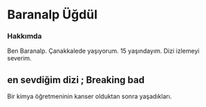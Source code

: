 <html><h1>
    Baranalp Üğdül
</h1>
<h3>
    Hakkımda
</h3>
<p>Ben Baranalp. Çanakkalede yaşıyorum. 15 yaşındayım. Dizi izlemeyi severim.</p>
<h2>
    en sevdiğim dizi ;
    Breaking bad 
</h2>
<p>
    Bir kimya öğretmeninin kanser olduktan sonra yaşadıkları.
</p>
</html>
